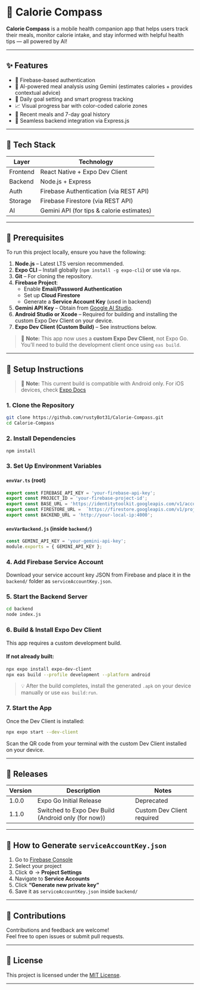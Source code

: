 # 📱 Calorie Compass

**Calorie Compass** is a mobile health companion app that helps users track their meals, monitor calorie intake, and stay informed with helpful health tips — all powered by AI!

---

## ✨ Features

- 🔐 Firebase-based authentication  
- 🧠 AI-powered meal analysis using Gemini (estimates calories + provides contextual advice)  
- 🎯 Daily goal setting and smart progress tracking  
- 📈 Visual progress bar with color-coded calorie zones  
- 📅 Recent meals and 7-day goal history  
- 🔁 Seamless backend integration via Express.js  

---

## 🧠 Tech Stack

| Layer       | Technology                                      |
|-------------|-------------------------------------------------|
| Frontend    | React Native + Expo Dev Client                  |
| Backend     | Node.js + Express                               |
| Auth        | Firebase Authentication (via REST API)          |
| Storage     | Firebase Firestore (via REST API)               |
| AI          | Gemini API (for tips & calorie estimates)       |

---

## 🧰 Prerequisites

To run this project locally, ensure you have the following:

1. **Node.js** – Latest LTS version recommended.  
2. **Expo CLI** – Install globally (`npm install -g expo-cli`) or use via `npx`.  
3. **Git** – For cloning the repository.  
4. **Firebase Project**:
   - Enable **Email/Password Authentication**
   - Set up **Cloud Firestore**
   - Generate a **Service Account Key** (used in backend)
5. **Gemini API Key** – Obtain from [Google AI Studio](https://aistudio.google.com/app).
6. **Android Studio or Xcode** – Required for building and installing the custom Expo Dev Client on your device.
7. **Expo Dev Client (Custom Build)** – See instructions below.

> 📌 **Note:** This app now uses a **custom Expo Dev Client**, not Expo Go. You’ll need to build the development client once using `eas build`.

---

## 🚀 Setup Instructions

> 📌 **Note:** This current build is compatible with Android only. For iOS devices, check [Expo Docs](https://docs.expo.dev/develop/development-builds/create-a-build/) <br>

### 1. Clone the Repository
```bash
git clone https://github.com/rustyBot31/Calorie-Compass.git
cd Calorie-Compass
```

### 2. Install Dependencies
```bash
npm install
```

### 3. Set Up Environment Variables

#### `envVar.ts` (root)
```ts
export const FIREBASE_API_KEY = 'your-firebase-api-key';
export const PROJECT_ID = 'your-firebase-project-id';
export const BASE_URL = 'https://identitytoolkit.googleapis.com/v1/accounts';
export const FIRESTORE_URL =  `https://firestore.googleapis.com/v1/projects/${PROJECT_ID}/databases/(default)/documents`;
export const BACKEND_URL = 'http://your-local-ip:4000';
```

#### `envVarBackend.js` (inside `backend/`)
```js
const GEMINI_API_KEY = 'your-gemini-api-key';
module.exports = { GEMINI_API_KEY };
```

### 4. Add Firebase Service Account
Download your service account key JSON from Firebase and place it in the `backend/` folder as `serviceAccountKey.json`.

### 5. Start the Backend Server
```bash
cd backend
node index.js
```

### 6. Build & Install Expo Dev Client
This app requires a custom development build.

#### If not already built:
```bash
npx expo install expo-dev-client
npx eas build --profile development --platform android
```

> 💡 After the build completes, install the generated `.apk` on your device manually or use `eas build:run`.

### 7. Start the App
Once the Dev Client is installed:

```bash
npx expo start --dev-client
```

Scan the QR code from your terminal with the custom Dev Client installed on your device.

---

## 🚢 Releases

| Version | Description                      | Notes                          |
|---------|----------------------------------|--------------------------------|
| 1.0.0   | Expo Go Initial Release          | Deprecated                     |
| 1.1.0   | Switched to Expo Dev Build (Android only (for now))     | Custom Dev Client required     |
---

## 🔑 How to Generate `serviceAccountKey.json`

1. Go to [Firebase Console](https://console.firebase.google.com/)
2. Select your project  
3. Click ⚙️ → **Project Settings**  
4. Navigate to **Service Accounts**  
5. Click **“Generate new private key”**  
6. Save it as `serviceAccountKey.json` inside `backend/`

---

## 🤝 Contributions

Contributions and feedback are welcome!  
Feel free to open issues or submit pull requests.

---

## 📝 License
This project is licensed under the [MIT License](./LICENSE.txt).

---
